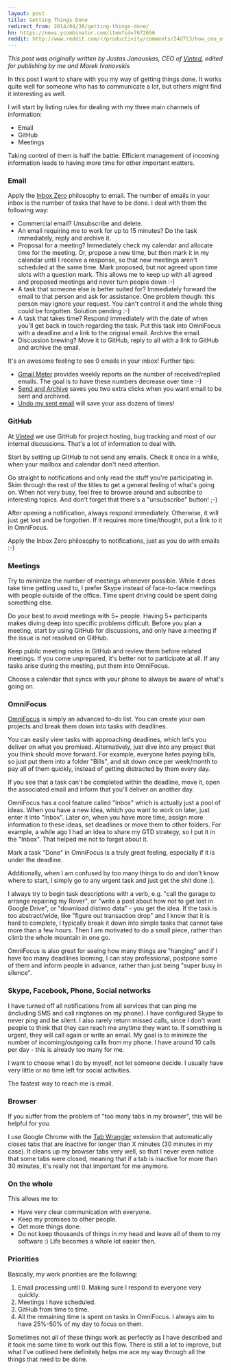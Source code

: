```yaml
---
layout: post
title: Getting Things Done
redirect_from: 2014/04/30/getting-things-done/
hn: https://news.ycombinator.com/item?id=7672656
reddit: http://www.reddit.com/r/productivity/comments/24d7l3/how_ceo_of_vinted_gets_things_done/
---
```


_This post was originally written by Justas Janauskas, CEO of [Vinted](//vinted.com), edited for publishing by me and Marek Ivanovskis_

In this post I want to share with you my way of getting things done. It works quite well for someone who has to communicate a lot, but others might find it interesting as well.

I will start by listing rules for dealing with my three main channels of information:

* Email
* GitHub
* Meetings

Taking control of them is half the battle. Efficient management of incoming information leads to having more time for other important matters.

### Email

Apply the [Inbox Zero](http://inboxzero.com/) philosophy to email. The number of emails in your inbox is the number of tasks that have to be done. I deal with them the following way:

* Commercial email? Unsubscribe and delete.
* An email requiring me to work for up to 15 minutes? Do the task immediately, reply and archive it.
* Proposal for a meeting? Immediately check my calendar and allocate time for the meeting. Or, propose a new time, but then mark it in my calendar until I receive a response, so that new meetings aren't scheduled at the same time. Mark proposed, but not agreed upon time slots with a question mark. This allows me to keep up with all agreed and proposed meetings and never turn people down :-)
* A task that someone else is better suited for? Immediately forward the email to that person and ask for assistance. One problem though: this person may ignore your request. You can't control it and the whole thing could be forgotten. Solution pending :-)
* A task that takes time? Respond immediately with the date of when you'll get back in touch regarding the task. Put this task into OmniFocus with a deadline and a link to the original email. Archive the email.
* Discussion brewing? Move it to GitHub, reply to all with a link to GitHub and archive the email.

It's an awesome feeling to see 0 emails in your inbox! Further tips:

* [Gmail Meter](http://gmailmeter.com/) provides weekly reports on the number of received/replied emails. The goal is to have these numbers decrease over time :-)
* [Send and Archive](http://www.webmonkey.com/2012/12/gmails-send-and-archive-feature-graduates-from-gmail-labs/) saves you two extra clicks when you want email to be sent and archived.
* [Undo my sent email](https://support.google.com/mail/answer/1284885?hl=en) will save your ass dozens of times!

### GitHub

At [Vinted](//vinted.com) we use GitHub for project hosting, bug tracking and most of our internal discussions. That's a lot of information to deal with.

Start by setting up GitHub to not send any emails. Check it once in a while, when your mailbox and calendar don't need attention.

Go straight to notifications and only read the stuff you're participating in. Skim through the rest of the titles to get a general feeling of what's going on. When not very busy, feel free to browse around and subscribe to interesting topics. And don't forget that there's a "unsubscribe" button! ;-)

After opening a notification, always respond immediately. Otherwise, it will just get lost and be forgotten. If it requires more time/thought, put a link to it in OmniFocus.

Apply the Inbox Zero philosophy to notifications, just as you do with emails :-)

### Meetings

Try to minimize the number of meetings whenever possible. While it does take time getting used to, I prefer Skype instead of face-to-face meetings with people outside of the office. Time spent driving could be spent doing something else.

Do your best to avoid meetings with 5+ people. Having 5+ participants makes diving deep into specific problems difficult. Before you plan a meeting, start by using GitHub for discussions, and only have a meeting if the issue is not resolved on GitHub.

Keep public meeting notes in GitHub and review them before related meetings. If you come unprepared, it's better not to participate at all. If any tasks arise during the meeting, put them into OmniFocus.

Choose a calendar that syncs with your phone to always be aware of what's going on.

### OmniFocus

[OmniFocus](//www.omnigroup.com/omnifocus) is simply an advanced to-do list. You can create your own projects and break them down into tasks with deadlines.

You can easily view tasks with approaching deadlines, which let's you deliver on what you promised. Alternatively, just dive into any project that you think should move forward. For example, everyone hates paying bills, so just put them into a folder "Bills", and sit down once per week/month to pay all of them quickly, instead of getting distracted by them every day.

If you see that a task can't be completed within the deadline, move it, open the associated email and inform that you'll deliver on another day.

OmniFocus has a cool feature called "Inbox" which is actually just a pool of ideas. When you have a new idea, which you want to work on later, just enter it into "Inbox". Later on, when you have more time, assign more information to these ideas, set deadlines or move them to other folders. For example, a while ago I had an idea to share my GTD strategy, so I put it in the "Inbox". That helped me not to forget about it.

Mark a task "Done" in OmniFocus is a truly great feeling, especially if it is under the deadline.

Additionally, when I am confused by too many things to do and don't know where to start, I simply go to any urgent task and just get the shit done :).

I always try to begin task descriptions with a verb, e.g. "call the garage to arrange repairing my Rover", or "write a post about how not to get lost in Google Drive", or "download distimo data" - you get the idea. If the task is too abstract/wide, like "figure out transaction drop" and I know that it is hard to complete, I typically break it down into simple tasks that cannot take more than a few hours. Then I am motivated to do a small piece, rather than climb the whole mountain in one go.

OmniFocus is also great for seeing how many things are "hanging" and if I have too many deadlines looming, I can stay professional, postpone some of them and inform people in advance, rather than just being "super busy in silence".

### Skype, Facebook, Phone, Social networks

I have turned off all notifications from all services that can ping me (including SMS and call ringtones on my phone). I have configured Skype to never ping and be silent. I also rarely return missed calls, since I don't want people to think that they can reach me anytime they want to. If something is urgent, they will call again or write an email. My goal is to minimize the number of incoming/outgoing calls from my phone. I have around 10 calls per day - this is already too many for me.

I want to choose what I do by myself, not let someone decide. I usually have very little or no time left for social activities.

The fastest way to reach me is email.

### Browser

If you suffer from the problem of "too many tabs in my browser", this will be helpful for you.

I use Google Chrome with the [Tab Wrangler](https://chrome.google.com/webstore/detail/tab-wrangler/egnjhciaieeiiohknchakcodbpgjnchh?hl=en) extension that automatically closes tabs that are inactive for longer than X minutes (30 minutes in my case). It cleans up my browser tabs very well, so that I never even notice that some tabs were closed, meaning that if a tab is inactive for more than 30 minutes, it's really not that important for me anymore.

### On the whole

This allows me to:

* Have very clear communication with everyone.
* Keep my promises to other people.
* Get more things done.
* Do not keep thousands of things in my head and leave all of them to my software :) Life becomes a whole lot easier then.

### Priorities

Basically, my work priorities are the following:

1. Email processing until 0. Making sure I respond to everyone very quickly.
2. Meetings I have scheduled.
3. GitHub from time to time.
4. All the remaining time is spent on tasks in OmniFocus. I always aim to have 25%-50% of my day to focus on them.

Sometimes not all of these things work as perfectly as I have described and it took me some time to work out this flow. There is still a lot to improve, but what I've outlined here definitely helps me ace my way through all the things that need to be done.
